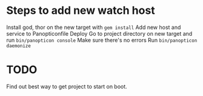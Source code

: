 Steps to add new watch host
===========================

Install god, thor on the new target with `gem install`
Add new host and service to Panopticonfile
Deploy
Go to project directory on new target and run `bin/panopticon console`
Make sure there's no errors
Run `bin/panopticon daemonize`

TODO
====

Find out best way to get project to start on boot.
